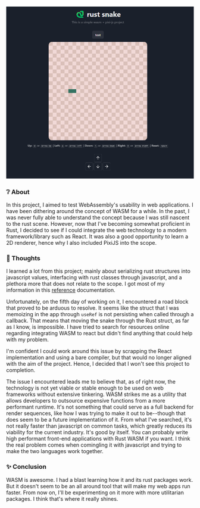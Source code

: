![Preview](./assets/preview.png)

### ❔ About

In this project, I aimed to test WebAssembly's usability in web applications. I have been dithering around the concept
of WASM for a while. In the past, I was never fully able to understand the concept because I was still nascent to the
rust scene. However, now that I've becoming somewhat
proficient in Rust, I decided to see if I could integrate the web technology to a modern framework/library such as
React. It was also a good opportunity to learn a 2D renderer, hence why I also included PixiJS into the scope.

### 💭 Thoughts

I learned a lot from this project; mainly about serializing rust structures into javascript values, interfacing with
rust classes through javascript, and a plethora more that does not relate to the scope. I got most of my information in
this [reference](https://rustwasm.github.io/wasm-bindgen/examples/hello-world.html) documentation.

Unfortunately, on the fifth
day
of working on it, I encountered a road block that
proved to be arduous to resolve. It seems like the struct that I was memoizing in the app through `useRef` is not
persisting when called through a callback. That means that moving the snake through the Rust struct, as far as I know,
is impossible. I have tried to search for resources online regarding integrating WASM to react but didn't find anything
that could help with my problem.

I'm confident I could work around this issue by scrapping the React implementation and using a bare compiler, but that
would no longer aligned with the aim of the project. Hence, I decided that I won't see this project to completion.

The issue I encountered leads me to believe
that, as of right now, the technology is not yet viable or stable enough to be used on web frameworks without extensive
tinkering. WASM strikes me as a utility that allows developers to outsource expensive functions from a more performant
runtime. It's not something that could serve as a full backend for render sequences, like how I was trying to make it
out to be--though that does seem to be a future implementation of it. From what I've searched, it's not really faster
than javascript on common tasks, which greatly reduces its viability for the current industry. It's good by itself. You
can probably write high performant front-end applications with Rust WASM if you want. I think the real problem comes
when
comingling it with javascript and trying to make the two languages work together.

### ✨ Conclusion

WASM is awesome. I had a blast learning how it and its rust packages work. But it doesn't seem to be an all around tool
that will make my web apps run faster. From now on, I'll be experimenting on it more with more utilitarian packages. I
think that's where it really shines. 